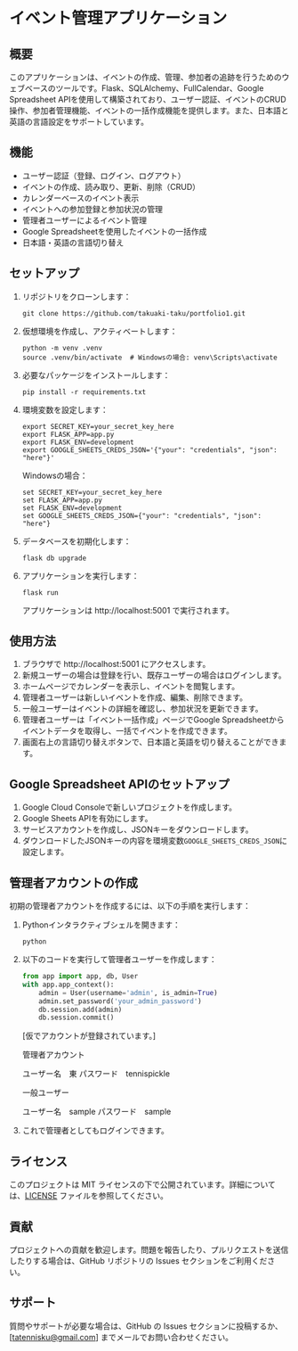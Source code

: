 # イベント管理アプリケーション

## 概要

このアプリケーションは、イベントの作成、管理、参加者の追跡を行うためのウェブベースのツールです。Flask、SQLAlchemy、FullCalendar、Google Spreadsheet APIを使用して構築されており、ユーザー認証、イベントのCRUD操作、参加者管理機能、イベントの一括作成機能を提供します。また、日本語と英語の言語設定をサポートしています。

## 機能

- ユーザー認証（登録、ログイン、ログアウト）
- イベントの作成、読み取り、更新、削除（CRUD）
- カレンダーベースのイベント表示
- イベントへの参加登録と参加状況の管理
- 管理者ユーザーによるイベント管理
- Google Spreadsheetを使用したイベントの一括作成
- 日本語・英語の言語切り替え

## セットアップ

1. リポジトリをクローンします：

   ```
   git clone https://github.com/takuaki-taku/portfolio1.git
   ```

2. 仮想環境を作成し、アクティベートします：

   ```
   python -m venv .venv
   source .venv/bin/activate  # Windowsの場合: venv\Scripts\activate
   ```

3. 必要なパッケージをインストールします：

   ```
   pip install -r requirements.txt
   ```

4. 環境変数を設定します：

   ```
   export SECRET_KEY=your_secret_key_here
   export FLASK_APP=app.py
   export FLASK_ENV=development
   export GOOGLE_SHEETS_CREDS_JSON='{"your": "credentials", "json": "here"}'
   ```

   Windowsの場合：

   ```
   set SECRET_KEY=your_secret_key_here
   set FLASK_APP=app.py
   set FLASK_ENV=development
   set GOOGLE_SHEETS_CREDS_JSON={"your": "credentials", "json": "here"}
   ```

5. データベースを初期化します：

   ```
   flask db upgrade
   ```

6. アプリケーションを実行します：

   ```
   flask run
   ```

   アプリケーションは http://localhost:5001 で実行されます。

## 使用方法

1. ブラウザで http://localhost:5001 にアクセスします。
2. 新規ユーザーの場合は登録を行い、既存ユーザーの場合はログインします。
3. ホームページでカレンダーを表示し、イベントを閲覧します。
4. 管理者ユーザーは新しいイベントを作成、編集、削除できます。
5. 一般ユーザーはイベントの詳細を確認し、参加状況を更新できます。
6. 管理者ユーザーは「イベント一括作成」ページでGoogle Spreadsheetからイベントデータを取得し、一括でイベントを作成できます。
7. 画面右上の言語切り替えボタンで、日本語と英語を切り替えることができます。

## Google Spreadsheet APIのセットアップ

1. Google Cloud Consoleで新しいプロジェクトを作成します。
2. Google Sheets APIを有効にします。
3. サービスアカウントを作成し、JSONキーをダウンロードします。
4. ダウンロードしたJSONキーの内容を環境変数`GOOGLE_SHEETS_CREDS_JSON`に設定します。

## 管理者アカウントの作成

初期の管理者アカウントを作成するには、以下の手順を実行します：

1. Pythonインタラクティブシェルを開きます：

   ```
   python
   ```

2. 以下のコードを実行して管理者ユーザーを作成します：

   ```python
   from app import app, db, User
   with app.app_context():
       admin = User(username='admin', is_admin=True)
       admin.set_password('your_admin_password')
       db.session.add(admin)
       db.session.commit()
   ```

   [仮でアカウントが登録されています。]
   
   管理者アカウント

   ユーザー名　東
   パスワード　tennispickle

   一般ユーザー

   ユーザー名　sample
   パスワード　sample

3. これで管理者としてもログインできます。

## ライセンス

このプロジェクトは MIT ライセンスの下で公開されています。詳細については、[LICENSE](LICENSE) ファイルを参照してください。

## 貢献

プロジェクトへの貢献を歓迎します。問題を報告したり、プルリクエストを送信したりする場合は、GitHub リポジトリの Issues セクションをご利用ください。

## サポート

質問やサポートが必要な場合は、GitHub の Issues セクションに投稿するか、[tatennisku@gmail.com] までメールでお問い合わせください。
